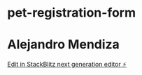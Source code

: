 # pet-registration-form
# Alejandro Mendiza
[Edit in StackBlitz next generation editor ⚡️](https://stackblitz.com/~/github.com/locbaodo/pet-registration-form)